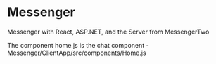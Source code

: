 # Messenger
Messenger with React, ASP.NET, and the Server from MessengerTwo

The component home.js is the chat component - 
Messenger/ClientApp/src/components/Home.js

